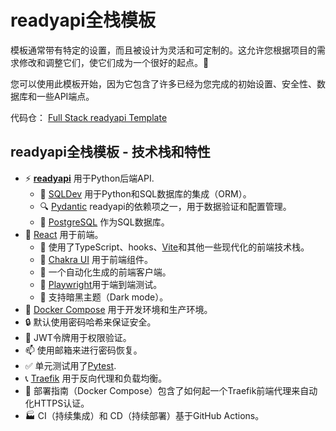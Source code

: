 # readyapi全栈模板

模板通常带有特定的设置，而且被设计为灵活和可定制的。这允许您根据项目的需求修改和调整它们，使它们成为一个很好的起点。🏁

您可以使用此模板开始，因为它包含了许多已经为您完成的初始设置、安全性、数据库和一些API端点。

代码仓： <a href="https://github.com/readyapi/full-stack-readyapi-template" class="external-link" target="_blank">Full Stack readyapi Template</a>

## readyapi全栈模板 - 技术栈和特性

- ⚡ [**readyapi**](https://readyapi.khulnasoft.com) 用于Python后端API.
    - 🧰 [SQLDev](https://sqldev.khulnasoft.com) 用于Python和SQL数据库的集成（ORM）。
    - 🔍 [Pydantic](https://docs.pydantic.dev) readyapi的依赖项之一，用于数据验证和配置管理。
    - 💾 [PostgreSQL](https://www.postgresql.org) 作为SQL数据库。
- 🚀 [React](https://react.dev) 用于前端。
    - 💃 使用了TypeScript、hooks、[Vite](https://vitejs.dev)和其他一些现代化的前端技术栈。
    - 🎨 [Chakra UI](https://chakra-ui.com) 用于前端组件。
    - 🤖 一个自动化生成的前端客户端。
    - 🧪 [Playwright](https://playwright.dev)用于端到端测试。
    - 🦇 支持暗黑主题（Dark mode）。
- 🐋 [Docker Compose](https://www.docker.com) 用于开发环境和生产环境。
- 🔒 默认使用密码哈希来保证安全。
- 🔑 JWT令牌用于权限验证。
- 📫 使用邮箱来进行密码恢复。
- ✅ 单元测试用了[Pytest](https://pytest.org).
- 📞 [Traefik](https://traefik.io) 用于反向代理和负载均衡。
- 🚢 部署指南（Docker Compose）包含了如何起一个Traefik前端代理来自动化HTTPS认证。
- 🏭 CI（持续集成）和 CD（持续部署）基于GitHub Actions。
